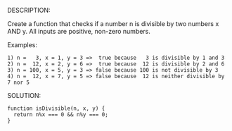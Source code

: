 DESCRIPTION:

Create a function that checks if a number n is divisible by two numbers x AND y. All inputs are positive, non-zero numbers.

Examples:
```
1) n =   3, x = 1, y = 3 =>  true because   3 is divisible by 1 and 3
2) n =  12, x = 2, y = 6 =>  true because  12 is divisible by 2 and 6
3) n = 100, x = 5, y = 3 => false because 100 is not divisible by 3
4) n =  12, x = 7, y = 5 => false because  12 is neither divisible by 7 nor 5
```

SOLUTION:
```
function isDivisible(n, x, y) {
  return n%x === 0 && n%y === 0;
}
```
